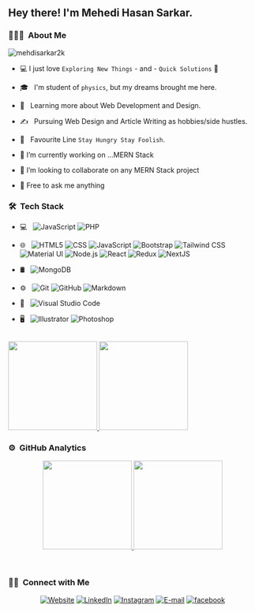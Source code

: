 ## Hey there! I'm Mehedi Hasan Sarkar.

### 👨🏻‍💻 &nbsp;About Me

<p align="left"> <img src="https://komarev.com/ghpvc/?username=mehedisarkar2k&label=Profile%20views&color=0e75b6&style=flat" alt="mehdisarkar2k" /> </p>

- :computer: I just love `Exploring New Things` - and - `Quick Solutions` 🤔
- 🎓 &nbsp; I'm student of `physics`, but my dreams brought me here.
- 🌱 &nbsp; Learning more about Web Development and Design.
- ✍️ &nbsp; Pursuing Web Design and Article Writing as hobbies/side hustles.
- :book: &nbsp; Favourite Line `Stay Hungry Stay Foolish`.

- 🔭 I’m currently working on ...MERN Stack
- 👯 I’m looking to collaborate on any MERN Stack project
- 💬 Free to ask me anything

<h3> 🛠 &nbsp;Tech Stack</h3>

- 💻 &nbsp;
  ![JavaScript](https://img.shields.io/badge/-JavaScript-333333?style=flat&logo=javascript)
  ![PHP](https://img.shields.io/badge/-PHP-333333?style=flat&logo=php)
- 🌐 &nbsp;
  ![HTML5](https://img.shields.io/badge/-HTML5-333333?style=flat&logo=HTML5)
  ![CSS](https://img.shields.io/badge/-CSS-333333?style=flat&logo=CSS3&logoColor=1572B6)
  ![JavaScript](https://img.shields.io/badge/-JavaScript-333333?style=flat&logo=javascript)
  ![Bootstrap](https://img.shields.io/badge/-Bootstrap-333333?style=flat&logo=bootstrap&logoColor=563D7C)
  ![Tailwind CSS](https://img.shields.io/badge/-TailwindCSS-333333?style=flat&logo=tailwindcss)
  ![Material UI](https://img.shields.io/badge/-MaterialUI-333333?style=flat&logo=mui)
  ![Node.js](https://img.shields.io/badge/-Node.js-333333?style=flat&logo=node.js)
  ![React](https://img.shields.io/badge/-React-333333?style=flat&logo=react)
  ![Redux](https://img.shields.io/badge/-Redux-333333?style=flat&logo=redux)
  ![NextJS](https://img.shields.io/badge/-NextJS-333333?style=flat&logo=next.js)
  
- 🛢 &nbsp;
  ![MongoDB](https://img.shields.io/badge/-MongoDB-333333?style=flat&logo=mongodb)
  
- ⚙️ &nbsp;
  ![Git](https://img.shields.io/badge/-Git-333333?style=flat&logo=git)
  ![GitHub](https://img.shields.io/badge/-GitHub-333333?style=flat&logo=github)
  ![Markdown](https://img.shields.io/badge/-Markdown-333333?style=flat&logo=markdown)
  
- 🔧 &nbsp;
  ![Visual Studio Code](https://img.shields.io/badge/-Visual%20Studio%20Code-333333?style=flat&logo=visual-studio-code&logoColor=007ACC)
- 🖥 &nbsp;
  ![Illustrator](https://img.shields.io/badge/-BasicIllustrator-333333?style=flat&logo=adobe-illustrator)
  ![Photoshop](https://img.shields.io/badge/-BasicPhotoshop-333333?style=flat&logo=adobe-photoshop)

<br/>

<a href="https://github.com/mehedisarkar2k">
  <img height="180em" src="https://github-readme-stats.vercel.app/api?username=mehedisarkar2k&theme=buefy&show_icons=true" />
  <img height="180em" src="https://github-readme-stats.vercel.app/api/top-langs/?username=mehedisarkar2k&theme=buefy&layout=compact" />
</a>

### ⚙️ &nbsp;GitHub Analytics

<p align="center">
<a href="https://github.com/fahimu10">
  <img height="180em" src="https://github-readme-stats-eight-theta.vercel.app/api?username=fahimu10&show_icons=true&theme=algolia&include_all_commits=true&count_private=true"/>
  <img height="180em" src="https://github-readme-stats-eight-theta.vercel.app/api/top-langs/?username=fahimu10&layout=compact&langs_count=8&theme=algolia"/>
</a>
</p>

<br/>

<h3> 🤝🏻 &nbsp;Connect with Me </h3>

<p align="center">
<a href="#"><img alt="Website" src="https://img.shields.io/badge/Website-Mehedi%20Sarkar-blue?style=flat-square&logo=google-chrome"></a>
<a href="https://www.linkedin.com/in/mehedisarkar2k/"><img alt="LinkedIn" src="https://img.shields.io/badge/LinkedIn-Mehedi%20Sarkar-blue?style=flat-square&logo=linkedin"></a>
<a href="https://www.instagram.com/mehedisarkar2k/"><img alt="Instagram" src="https://img.shields.io/badge/Instagram-mehedisarkar2k-blue?style=flat-square&logo=instagram"></a>
<a href="mailto:mehedisarkar2k@gmail.com"><img alt="E-mail" src="https://img.shields.io/badge/Email-mehedisarkar2k@gmail.com-blue?style=flat-square&logo=gmail"></a>
<a href="https://www.facebook.com/MehediSarkar2k"><img alt="facebook" src="https://img.shields.io/badge/Facebook-Mehedi%20Hasan%20Sarkar-blue?style=flat-square&logo=facebook"></a>
</p>

